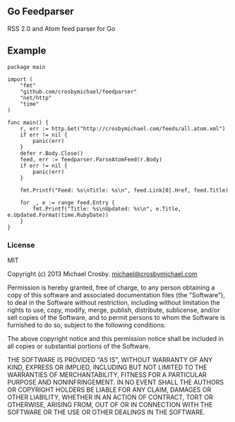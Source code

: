 ## Go Feedparser

RSS 2.0 and Atom feed parser for Go

## Example
```golang
package main

import (
	"fmt"
	"github.com/crosbymichael/feedparser"
	"net/http"
	"time"
)

func main() {
	r, err := http.Get("http://crosbymichael.com/feeds/all.atom.xml")
	if err != nil {
		panic(err)
	}
	defer r.Body.Close()
	feed, err := feedparser.ParseAtomFeed(r.Body)
	if err != nil {
		panic(err)
	}

	fmt.Printf("Feed: %s\nTitle: %s\n", feed.Link[0].Href, feed.Title)

	for _, e := range feed.Entry {
		fmt.Printf("Title: %s\nUpdated: %s\n", e.Title, e.Updated.Format(time.RubyDate))
	}
}
```

### License
MIT

Copyright (c) 2013 Michael Crosby. michael@crosbymichael.com

Permission is hereby granted, free of charge, to any person
obtaining a copy of this software and associated documentation 
files (the "Software"), to deal in the Software without 
restriction, including without limitation the rights to use, copy, 
modify, merge, publish, distribute, sublicense, and/or sell copies 
of the Software, and to permit persons to whom the Software is 
furnished to do so, subject to the following conditions:

The above copyright notice and this permission notice shall be 
included in all copies or substantial portions of the Software.

THE SOFTWARE IS PROVIDED "AS IS", WITHOUT WARRANTY OF ANY KIND,
EXPRESS OR IMPLIED,
INCLUDING BUT NOT LIMITED TO THE WARRANTIES OF MERCHANTABILITY, 
FITNESS FOR A PARTICULAR PURPOSE AND NONINFRINGEMENT. 
IN NO EVENT SHALL THE AUTHORS OR COPYRIGHT 
HOLDERS BE LIABLE FOR ANY CLAIM, 
DAMAGES OR OTHER LIABILITY, 
WHETHER IN AN ACTION OF CONTRACT, 
TORT OR OTHERWISE, 
ARISING FROM, OUT OF OR IN CONNECTION WITH 
THE SOFTWARE OR THE USE OR OTHER DEALINGS IN THE SOFTWARE.
